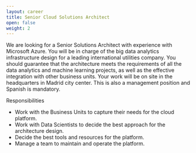 ```yaml
---
layout: career
title: Senior Cloud Solutions Architect
open: false
weight: 2
---
```


We are looking for a Senior Solutions Architect with experience with Microsoft Azure. You will be in charge of the big data analytics infrastructure design for a leading international utilities company. You should guarantee that the architecture meets the requirements of all the data analytics and machine learning projects, as well as the effective integration with other business units. Your work will be on site in the headquarters in Madrid city center. This is also a management position and Spanish is mandatory.

Responsibilities
* Work with the Business Units to capture their needs for the cloud platform.
* Work with Data Scientists to decide the best approach for the architecture design.
* Decide the best tools and resources for the platform.
* Manage a team to maintain and operate the platform.

